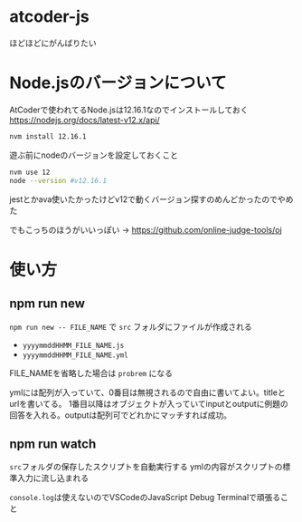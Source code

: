 # atcoder-js

ほどほどにがんばりたい

# Node.jsのバージョンについて

AtCoderで使われてるNode.jsは12.16.1なのでインストールしておく
https://nodejs.org/docs/latest-v12.x/api/

```sh
nvm install 12.16.1
```

遊ぶ前にnodeのバージョンを設定しておくこと

```sh
nvm use 12
node --version #v12.16.1
```

jestとかava使いたかったけどv12で動くバージョン探すのめんどかったのでやめた

でもこっちのほうがいいっぽい -> https://github.com/online-judge-tools/oj

# 使い方

## npm run new

`npm run new -- FILE_NAME` で `src` フォルダにファイルが作成される

- `yyyymmddHHMM_FILE_NAME.js`
- `yyyymmddHHMM_FILE_NAME.yml`

FILE_NAMEを省略した場合は `probrem` になる

ymlには配列が入っていて、0番目は無視されるので自由に書いてよい。titleとurlを書いてる。
1番目以降はオブジェクトが入っていてinputとoutputに例題の回答を入れる。outputは配列可でどれかにマッチすれば成功。

## npm run watch

`src`フォルダの保存したスクリプトを自動実行する
ymlの内容がスクリプトの標準入力に流し込まれる

`console.log`は使えないのでVSCodeのJavaScript Debug Terminalで頑張ること